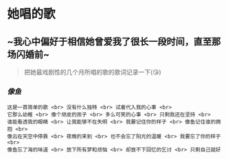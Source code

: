 # 她唱的歌

## ~我心中偏好于相信她曾爱我了很长一段时间，直至那场闪婚前~ 
 > 把她最戏剧性的几个月所唱的歌的歌词记录一下\(:kissing_heart:\) 

### *像鱼*
```
这是一首简单的歌 <br> 没有什么独特 <br> 试着代入我的心事 <br>
它那么幼稚 <br> 像个顽皮的孩子 <br> 多么可笑的心事 <br> 只剩我还在坚持 <br>
谁能看透我的眼睛 <br> 让我能够不在失明 <br> 我要记住你的样子 <br> 像鱼记住谁的拥抱 <br>
像云在天空中停靠 <br> 夜晚的来到 <br> 也不会忘了阳光的温暖 <br> 我要忘了你的样子 <br>
像鱼忘了海的味道 <br> 放下所有梦和烦恼 <br> 却放不下回忆的乞讨 <br> 只剩自己就好

```

